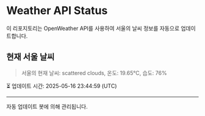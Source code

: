 
# Weather API Status

이 리포지토리는 OpenWeather API를 사용하여 서울의 날씨 정보를 자동으로 업데이트합니다.

## 현재 서울 날씨
> 서울의 현재 날씨: scattered clouds, 온도: 19.65°C, 습도: 76%

⏳ 업데이트 시간: 2025-05-16 23:44:59 (UTC)

---
자동 업데이트 봇에 의해 관리됩니다.
